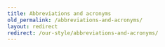 ```yaml
---
title: Abbreviations and acronyms
old_permalink: /abbreviations-and-acronyms/
layout: redirect
redirect: /our-style/abbreviations-and-acronyms/
---
```

